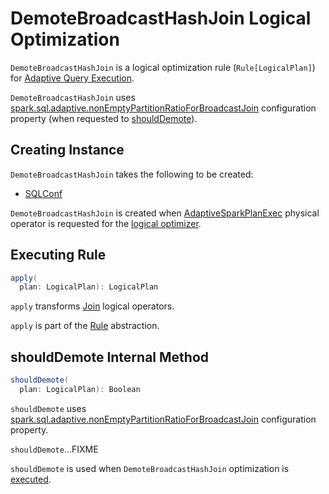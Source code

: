 # DemoteBroadcastHashJoin Logical Optimization

`DemoteBroadcastHashJoin` is a logical optimization rule (`Rule[LogicalPlan]`) for [Adaptive Query Execution](../new-and-noteworthy/adaptive-query-execution.md).

`DemoteBroadcastHashJoin` uses [spark.sql.adaptive.nonEmptyPartitionRatioForBroadcastJoin](../spark-sql-properties.md#spark.sql.adaptive.nonEmptyPartitionRatioForBroadcastJoin) configuration property (when requested to [shouldDemote](#shouldDemote)).

## Creating Instance

`DemoteBroadcastHashJoin` takes the following to be created:

* <span id="conf"> [SQLConf](../SQLConf.md)

`DemoteBroadcastHashJoin` is created when [AdaptiveSparkPlanExec](../physical-operators/AdaptiveSparkPlanExec.md) physical operator is requested for the [logical optimizer](../physical-operators/AdaptiveSparkPlanExec.md#optimizer).

## <span id="apply"> Executing Rule

```scala
apply(
  plan: LogicalPlan): LogicalPlan
```

`apply` transforms [Join](../logical-operators/Join.md) logical operators.

`apply` is part of the [Rule](../catalyst/Rule.md#apply) abstraction.

## <span id="shouldDemote"> shouldDemote Internal Method

```scala
shouldDemote(
  plan: LogicalPlan): Boolean
```

`shouldDemote` uses [spark.sql.adaptive.nonEmptyPartitionRatioForBroadcastJoin](../spark-sql-properties.md#spark.sql.adaptive.nonEmptyPartitionRatioForBroadcastJoin) configuration property.

`shouldDemote`...FIXME

`shouldDemote` is used when `DemoteBroadcastHashJoin` optimization is [executed](#apply).
